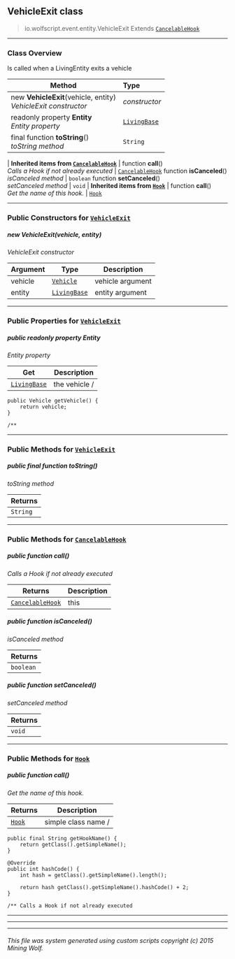 ## VehicleExit __class__

>io.wolfscript.event.entity.VehicleExit
>Extends [`CancelableHook`](..\..\hook\CancelableHook.md)

---

### Class Overview

Is called when a LivingEntity exits a vehicle

Method | Type   
--- | :--- 
new __VehicleExit__(vehicle, entity) <br> _VehicleExit constructor_ | _constructor_
 readonly property __Entity__ <br> _Entity property_ | [`LivingBase`](..\..\api\entity\living\LivingBase.md)
final function __toString__() <br> _toString method_ | `String`
 |
__Inherited items from [`CancelableHook`](..\..\hook\CancelableHook.md)__ |
 function __call__() <br> _Calls a Hook if not already executed_ | [`CancelableHook`](..\..\hook\CancelableHook.md)
 function __isCanceled__() <br> _isCanceled method_ | `boolean`
 function __setCanceled__() <br> _setCanceled method_ | `void`
 |
__Inherited items from [`Hook`](..\..\hook\Hook.md)__ |
 function __call__() <br> _Get the name of this hook._ | [`Hook`](..\..\hook\Hook.md)







---

### Public Constructors for [`VehicleExit`](VehicleExit.md)

##### <a id='vehicleexit'></a>new __VehicleExit__(vehicle, entity) 

_VehicleExit constructor_

Argument | Type | Description  
--- | --- | --- 
vehicle | [`Vehicle`](..\..\api\entity\vehicle\Vehicle.md) | vehicle argument
entity | [`LivingBase`](..\..\api\entity\living\LivingBase.md) | entity argument

---

### Public Properties for [`VehicleExit`](VehicleExit.md)

##### <a id='entity'></a>public  readonly property __Entity__

_Entity property_

Get | Description
--- | --- 
[`LivingBase`](..\..\api\entity\living\LivingBase.md) | the vehicle /
    public Vehicle getVehicle() {
        return vehicle;
    }

    /**



---

### Public Methods for [`VehicleExit`](VehicleExit.md)

##### <a id='tostring'></a>public final function __toString__()

_toString method_

Returns | 
--- | 
`String` |


---

### Public Methods for [`CancelableHook`](..\..\hook\CancelableHook.md)

##### <a id='call'></a>public  function __call__()

_Calls a Hook if not already executed_

Returns | Description
--- | --- 
[`CancelableHook`](..\..\hook\CancelableHook.md) | this


##### <a id='iscanceled'></a>public  function __isCanceled__()

_isCanceled method_

Returns | 
--- | 
`boolean` |


##### <a id='setcanceled'></a>public  function __setCanceled__()

_setCanceled method_

Returns | 
--- | 
`void` |


---

### Public Methods for [`Hook`](..\..\hook\Hook.md)

##### <a id='call'></a>public  function __call__()

_Get the name of this hook._

Returns | Description
--- | --- 
[`Hook`](..\..\hook\Hook.md) | simple class name /
    public final String getHookName() {
        return getClass().getSimpleName();
    }

    @Override
    public int hashCode() {
        int hash = getClass().getSimpleName().length();

        return hash getClass().getSimpleName().hashCode() + 2;
    }

    /** Calls a Hook if not already executed


---


---


---


###### This file was system generated using custom scripts copyright (c) 2015 Mining Wolf.
	

